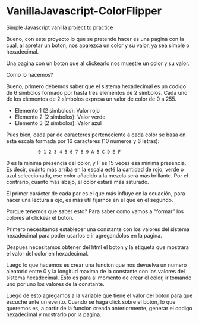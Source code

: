 # VanillaJavascript-ColorFlipper

Simple Javascript vanilla project to practice


Bueno, con este proyecto lo que se pretende hacer es una pagina con la cual, al apretar un boton, nos aparezca un color y su valor, ya sea simple o hexadecimal. 

Una pagina con un boton que al clickearlo nos muestre un color y su valor. 

Como lo hacemos? 

Bueno, primero debemos saber que el sistema hexadecimal es un codigo de 6 simbolos formado por hasta tres elementos de 2 símbolos. Cada uno de los elementos de 2 símbolos expresa un valor de color de 0 a 255.

- Elemento 1 (2 simbolos): Valor rojo
- Elemento 2 (2 simbolos): Valor verde
- Elemento 3 (2 simbolos): Valor azul 

Pues bien, cada par de caracteres perteneciente a cada color se basa en esta escala formada por 16 caracteres (10 números y 6 letras): 

                0 1 2 3 4 5 6 7 8 9 A B C D E F

0 es la mínima presencia del color, y F es 15 veces esa mínima presencia. Es decir, cuánto más arriba en la escala esté la cantidad de rojo, verde o azul seleccionada, ese color añadido a la mezcla será más brillante. Por el contrario, cuanto más abajo, el color estará más saturado.

El primer carácter de cada par es el que más influye en la ecuación, para hacer una lectura a ojo, es más útil fijarnos en él que en el segundo. 

Porque tenemos que saber esto? Para saber como vamos a "formar" los colores al clickear el boton. 


Primero necesitamos establecer una constante con los valores del sistema hexadecimal para poder usarlos e ir agregandolos en la pagina. 

Despues necesitamos obtener del html el boton y la etiqueta que mostrara el valor del color en hexadecimal. 

Luego lo que hacemos es crear una funcion que nos devuelva un numero aleatorio entre 0 y la longitud maxima de la constante con los valores del sistema hexadecimal.
Esto es para al momento de crear el color, ir tomando uno por uno los valores de la constante. 

Luego de esto agregamos a la variable que tiene el valor del boton para que escuche ante un evento. Cuando se haga click sobre el boton, lo que queremos es, a partir de la funcion creada anteriormente, generar el codigo hexadecimal y mostrarlo por la pagina. 
 
